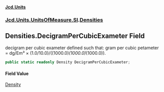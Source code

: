 #### [Jcd.Units](index 'index')
### [Jcd.Units.UnitsOfMeasure.SI](Jcd.Units.UnitsOfMeasure.SI 'Jcd.Units.UnitsOfMeasure.SI').[Densities](Densities 'Jcd.Units.UnitsOfMeasure.SI.Densities')

## Densities.DecigramPerCubicExameter Field

decigram per cubic exameter defined such that: gram per cubic petameter = dg/Em³ ×
(1.0/10.0)/((1000.0)*(1000.0)*(1000.0)).

```csharp
public static readonly Density DecigramPerCubicExameter;
```

#### Field Value
[Density](Density 'Jcd.Units.UnitTypes.Density')